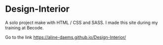 # Design-Interior

A solo project make with HTML / CSS and SASS. I made this site during my training at Becode. 

 Go to the link https://aline-daems.github.io/Design-Interior/
